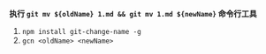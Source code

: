 **执行 `git mv ${oldName} 1.md && git mv 1.md ${newName}` 命令行工具**

1. `npm install git-change-name -g`
2. `gcn <oldName> <newName>`
